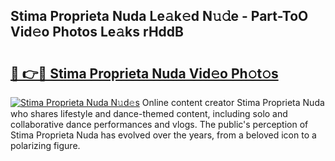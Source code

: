 ## Stima Proprieta Nuda Le𝚊k𝚎d N𝚞𝚍e - Part-ToO Vid𝚎o Photos Le𝚊ks rHddB

# <h2><a href="http://fbfc0ey.evod.top/?m=Stima+Proprieta+Nuda">🔗 👉🔴 Stima Proprieta Nuda Vid𝚎o Ph𝚘t𝚘s</a></h2>

[![Stima Proprieta Nuda N𝚞d𝚎s](https://i.imgur.com/8V9OHl7.gif)](http://fbfc0ey.evod.top/?m=Stima+Proprieta+Nuda)
Online content creator Stima Proprieta Nuda who shares lifestyle and dance-themed content, including solo and collaborative dance performances and vlogs. The public's perception of Stima Proprieta Nuda has evolved over the years, from a beloved icon to a polarizing figure. 

